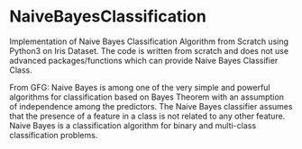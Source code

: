 # NaiveBayesClassification
Implementation of Naive Bayes Classification Algorithm from Scratch using Python3 on Iris Dataset.
The code is written from scratch and does not use advanced packages/functions which can provide Naive Bayes Classifier Class.

From GFG:
Naive Bayes is among one of the very simple and powerful algorithms for classification based on Bayes Theorem with an assumption of independence among the predictors. The Naive Bayes classifier assumes that the presence of a feature in a class is not related to any other feature. Naive Bayes is a classification algorithm for binary and multi-class classification problems.
